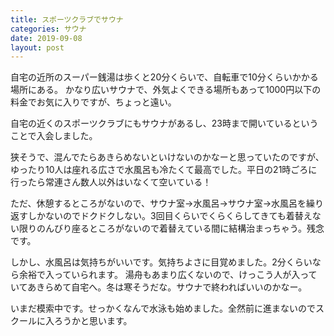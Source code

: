 ```yaml
---
title: スポーツクラブでサウナ
categories: サウナ
date: 2019-09-08
layout: post
---
```


自宅の近所のスーパー銭湯は歩くと20分くらいで、自転車で10分くらいかかる場所にある。
かなり広いサウナで、外気よくできる場所もあって1000円以下の料金でお気に入りですが、ちょっと遠い。

自宅の近くのスポーツクラブにもサウナがあるし、23時まで開いているということで入会しました。

狭そうで、混んでたらあきらめないといけないのかなーと思っていたのですが、ゆったり10人は座れる広さで水風呂も冷たくて最高でした。平日の21時ごろに行ったら常連さん数人以外はいなくて空いている！

ただ、休憩するところがないので、サウナ室→水風呂→サウナ室→水風呂を繰り返すしかないのでドクドクしない。3回目くらいでくらくらしてきても着替えない限りのんびり座るところがないので着替えている間に結構治まっちゃう。残念です。

しかし、水風呂は気持ちがいいです。気持ちよさに目覚めました。2分くらいなら余裕で入っていられます。
湯舟もあまり広くないので、けっこう人が入っていてあきらめて自宅へ。冬は寒そうだな。サウナで終わればいいのかなー。

いまだ模索中です。せっかくなんで水泳も始めました。全然前に進まないのでスクールに入ろうかと思います。